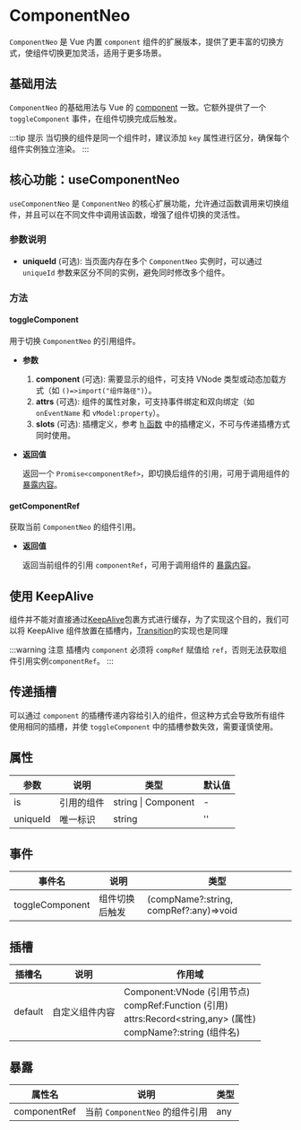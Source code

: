 # ComponentNeo

`ComponentNeo` 是 Vue 内置 `component` 组件的扩展版本，提供了更丰富的切换方式，使组件切换更加灵活，适用于更多场景。

## 基础用法

`ComponentNeo` 的基础用法与 Vue 的 [component](https://cn.vuejs.org/api/built-in-special-elements.html#component) 一致。它额外提供了一个 `toggleComponent` 事件，在组件切换完成后触发。

:::tip 提示
当切换的组件是同一个组件时，建议添加 `key` 属性进行区分，确保每个组件实例独立渲染。
:::

<demo vue="components/component-neo/base.vue"/>

## 核心功能：useComponentNeo

`useComponentNeo` 是 `ComponentNeo` 的核心扩展功能，允许通过函数调用来切换组件，并且可以在不同文件中调用该函数，增强了组件切换的灵活性。

### 参数说明

- **uniqueId** (可选): 当页面内存在多个 `ComponentNeo` 实例时，可以通过 `uniqueId` 参数来区分不同的实例，避免同时修改多个组件。

### 方法

#### toggleComponent

用于切换 `ComponentNeo` 的引用组件。

- **参数**
  1. **component** (可选): 需要显示的组件，可支持 VNode 类型或动态加载方式（如 `()=>import("组件路径")`）。
  2. **attrs** (可选): 组件的属性对象，可支持事件绑定和双向绑定（如 `onEventName` 和 `vModel:property`）。
  3. **slots** (可选): 插槽定义，参考 [h 函数](https://cn.vuejs.org/api/render-function.html#h) 中的插槽定义，不可与传递插槽方式同时使用。

- **返回值**

  返回一个 `Promise<componentRef>`，即切换后组件的引用，可用于调用组件的 [暴露内容](https://cn.vuejs.org/api/sfc-script-setup.html#defineexpose)。

#### getComponentRef

获取当前 `ComponentNeo` 的组件引用。

- **返回值**

  返回当前组件的引用 `componentRef`，可用于调用组件的 [暴露内容](https://cn.vuejs.org/api/sfc-script-setup.html#defineexpose)。

<demo vue="components/component-neo/use-hook.vue"/>

## 使用 KeepAlive

组件并不能对直接通过[KeepAlive](https://cn.vuejs.org/guide/built-ins/keep-alive.html#keepalive)包裹方式进行缓存，为了实现这个目的，我们可以将 KeepAlive 组件放置在插槽内，[Transition](https://vuejs.org/guide/built-ins/transition.html)的实现也是同理

:::warning 注意
插槽内 `component` 必须将 `compRef` 赋值给 `ref`，否则无法获取组件引用实例`componentRef`。
:::

<demo
  vue="components/component-neo/keep-state.vue"
  :vueFiles="['components/component-neo/keep-state.vue', 'components/component-neo/count.vue', 'components/component-neo/text.vue']"
/>

## 传递插槽

可以通过 `component` 的插槽传递内容给引入的组件，但这种方式会导致所有组件使用相同的插槽，并使 `toggleComponent` 中的插槽参数失效，需要谨慎使用。

<demo
  vue="components/component-neo/custom-slot.vue"
  :vueFiles="['components/component-neo/custom-slot.vue', 'components/component-neo/count.vue', 'components/component-neo/text.vue']"
/>

## 属性

| 参数      | 说明           | 类型                    | 默认值 |
| --------- | -------------- | ----------------------- | ------ |
| is        | 引用的组件     | string \| Component     | -      |
| uniqueId  | 唯一标识       | string                  | ''     |

## 事件

| 事件名          | 说明           | 类型                                   |
| --------------- | -------------- | -------------------------------------- |
| toggleComponent | 组件切换后触发 | (compName?:string, compRef?:any)=>void |

## 插槽

| 插槽名  | 说明           | 作用域                                                       |
| ------- | -------------- | ------------------------------------------------------------ |
| default | 自定义组件内容 | Component:VNode (引用节点)<br />compRef:Function (引用)<br />attrs:Record<string,any> (属性)<br />compName?:string (组件名) |

## 暴露

| 属性名       | 说明                       | 类型         |
| ------------ | -------------------------- | ------------ |
| componentRef | 当前 `ComponentNeo` 的组件引用 | any          |

